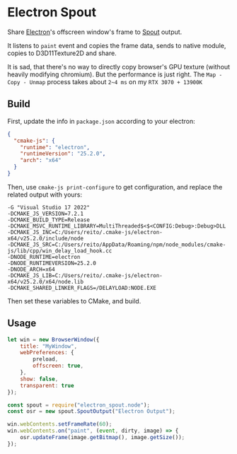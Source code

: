 # Electron Spout

Share [Electron](https://github.com/electron/electron)'s offscreen window's frame to [Spout](https://github.com/leadedge/Spout2) output.

It listens to `paint` event and copies the frame data, sends to native module, copies to D3D11Texture2D and share.

It is sad, that there's no way to directly copy browser's GPU texture (without heavily modifying chromium). But the performance is just right. The `Map - Copy - Unmap` process takes about `2~4 ms` on my `RTX 3070 + 13900K`

## Build

First, update the info in `package.json` according to your electron:

```json
{ 
  "cmake-js": {
    "runtime": "electron",
    "runtimeVersion": "25.2.0",
    "arch": "x64"
  }
}
```

Then, use `cmake-js print-configure` to get configuration, and replace the related output with yours:

```
-G "Visual Studio 17 2022"
-DCMAKE_JS_VERSION=7.2.1
-DCMAKE_BUILD_TYPE=Release
-DCMAKE_MSVC_RUNTIME_LIBRARY=MultiThreaded$<$<CONFIG:Debug>:Debug>DLL
-DCMAKE_JS_INC=C:/Users/reito/.cmake-js/electron-x64/v25.2.0/include/node
-DCMAKE_JS_SRC=C:/Users/reito/AppData/Roaming/npm/node_modules/cmake-js/lib/cpp/win_delay_load_hook.cc
-DNODE_RUNTIME=electron
-DNODE_RUNTIMEVERSION=25.2.0
-DNODE_ARCH=x64
-DCMAKE_JS_LIB=C:/Users/reito/.cmake-js/electron-x64/v25.2.0/x64/node.lib
-DCMAKE_SHARED_LINKER_FLAGS=/DELAYLOAD:NODE.EXE
```

Then set these variables to CMake, and build.

## Usage

```js
let win = new BrowserWindow({
    title: "MyWindow",
    webPreferences: {
        preload,
        offscreen: true,
    }, 
    show: false,
    transparent: true
});

const spout = require("electron_spout.node");
const osr = new spout.SpoutOutput("Electron Output");

win.webContents.setFrameRate(60);
win.webContents.on("paint", (event, dirty, image) => {
    osr.updateFrame(image.getBitmap(), image.getSize());
});
```
